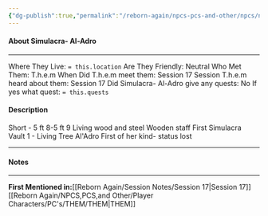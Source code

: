 ```yaml
---
{"dg-publish":true,"permalink":"/reborn-again/npcs-pcs-and-other/npcs/neutral/simulacra-al-adro/"}
---
```



#### About Simulacra- Al-Adro
---
Where They Live: `= this.location`
Are They Friendly: Neutral
Who Met Them: T.h.e.m
When Did T.h.e.m meet them: Session 17
Session T.h.e.m heard about them: Session 17
Did Simulacra- Al-Adro give any quests: No
	If yes what quest: `= this.quests`


#### Description
Short - 5 ft 8-5 ft 9 
Living wood and steel 
Wooden staff
First Simulacra
Vault 1 - Living Tree
Al'Adro First of her kind- status lost 


---

#### Notes
---


**First Mentioned in:**[[Reborn Again/Session Notes/Session 17\|Session 17]]
[[Reborn Again/NPCS,PCS,and Other/Player Characters/PC's/THEM/THEM\|THEM]]

